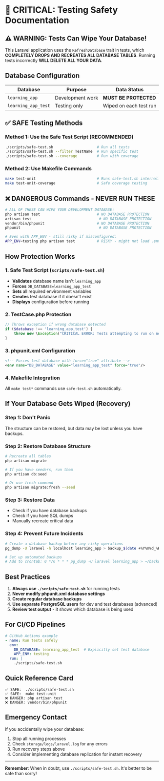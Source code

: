 # 🚨 CRITICAL: Testing Safety Documentation

## ⚠️ WARNING: Tests Can Wipe Your Database!

This Laravel application uses the `RefreshDatabase` trait in tests, which **COMPLETELY DROPS AND RECREATES ALL DATABASE TABLES**. Running tests incorrectly **WILL DELETE ALL YOUR DATA**.

## Database Configuration

| Database | Purpose | Data Status |
|----------|---------|-------------|
| `learning_app` | Development work | **MUST BE PROTECTED** |
| `learning_app_test` | Testing only | Wiped on each test run |

## ✅ SAFE Testing Methods

### Method 1: Use the Safe Test Script (RECOMMENDED)
```bash
./scripts/safe-test.sh                    # Run all tests
./scripts/safe-test.sh --filter TestName  # Run specific test
./scripts/safe-test.sh --coverage         # Run with coverage
```

### Method 2: Use Makefile Commands
```bash
make test-unit                            # Runs safe-test.sh internally
make test-unit-coverage                   # Safe coverage testing
```

## ❌ DANGEROUS Commands - NEVER RUN THESE

```bash
# ALL OF THESE CAN WIPE YOUR DEVELOPMENT DATABASE:
php artisan test                          # NO DATABASE PROTECTION
artisan test                               # NO DATABASE PROTECTION
vendor/bin/phpunit                        # NO DATABASE PROTECTION
phpunit                                    # NO DATABASE PROTECTION

# Even with APP_ENV - still risky if misconfigured:
APP_ENV=testing php artisan test          # RISKY - might not load .env.testing
```

## How Protection Works

### 1. Safe Test Script (`scripts/safe-test.sh`)
- **Validates** database name isn't `learning_app`
- **Forces** `DB_DATABASE=learning_app_test`
- **Sets** all required environment variables
- **Creates** test database if it doesn't exist
- **Displays** configuration before running

### 2. TestCase.php Protection
```php
// Throws exception if wrong database detected
if ($database !== 'learning_app_test') {
    throw new \Exception("CRITICAL ERROR: Tests attempting to run on non-test database!");
}
```

### 3. phpunit.xml Configuration
```xml
<!-- Forces test database with force="true" attribute -->
<env name="DB_DATABASE" value="learning_app_test" force="true"/>
```

### 4. Makefile Integration
All `make test*` commands use `safe-test.sh` automatically.

## If Your Database Gets Wiped (Recovery)

### Step 1: Don't Panic
The structure can be restored, but data may be lost unless you have backups.

### Step 2: Restore Database Structure
```bash
# Recreate all tables
php artisan migrate

# If you have seeders, run them
php artisan db:seed

# Or use fresh command
php artisan migrate:fresh --seed
```

### Step 3: Restore Data
- Check if you have database backups
- Check if you have SQL dumps
- Manually recreate critical data

### Step 4: Prevent Future Incidents
```bash
# Create a database backup before any risky operations
pg_dump -U laravel -h localhost learning_app > backup_$(date +%Y%m%d_%H%M%S).sql

# Set up automated backups
# Add to crontab: 0 */6 * * * pg_dump -U laravel learning_app > ~/backups/learning_app_$(date +\%Y\%m\%d_\%H\%M\%S).sql
```

## Best Practices

1. **Always use `./scripts/safe-test.sh`** for running tests
2. **Never modify phpunit.xml database settings**
3. **Create regular database backups**
4. **Use separate PostgreSQL users** for dev and test databases (advanced)
5. **Review test output** - it shows which database is being used

## For CI/CD Pipelines

```yaml
# GitHub Actions example
- name: Run tests safely
  env:
    DB_DATABASE: learning_app_test  # Explicitly set test database
    APP_ENV: testing
  run: |
    ./scripts/safe-test.sh
```

## Quick Reference Card

```
✅ SAFE:  ./scripts/safe-test.sh
✅ SAFE:  make test-unit
❌ DANGER: php artisan test
❌ DANGER: vendor/bin/phpunit
```

## Emergency Contact

If you accidentally wipe your database:
1. Stop all running processes
2. Check `storage/logs/laravel.log` for any errors
3. Run recovery steps above
4. Consider implementing database replication for instant recovery

---

**Remember**: When in doubt, use `./scripts/safe-test.sh`. It's better to be safe than sorry!